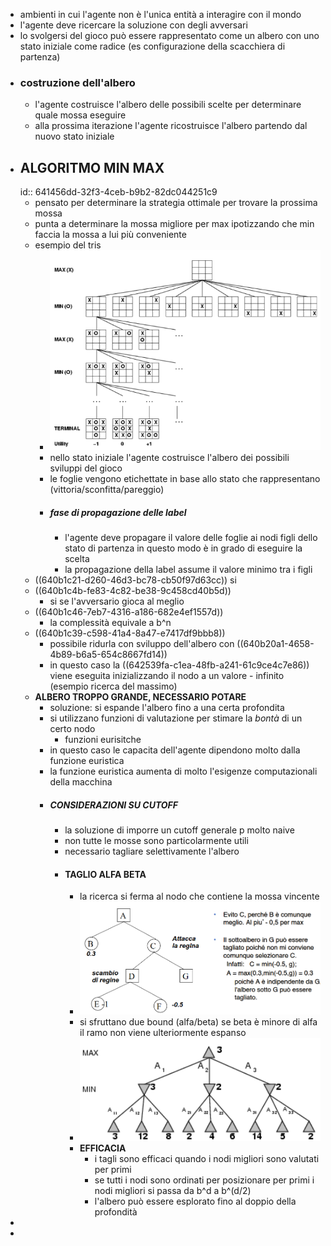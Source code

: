 - ambienti in cui l'agente non è l'unica entità a interagire con il mondo
- l'agente deve ricercare la soluzione con degli avversari
- lo svolgersi del gioco può essere rappresentato come un albero con uno stato iniziale come radice (es configurazione della scacchiera di partenza)
- ### costruzione dell'albero
	- l'agente costruisce l'albero delle possibili scelte per determinare quale mossa eseguire
	- alla prossima iterazione l'agente ricostruisce l'albero partendo dal nuovo stato iniziale
- ## ALGORITMO MIN MAX
  id:: 641456dd-32f3-4ceb-b9b2-82dc044251c9
	- pensato per determinare la strategia ottimale per trovare la prossima mossa
	- punta a determinare la mossa migliore per max ipotizzando che min faccia la mossa a lui più conveniente
	- esempio del tris
		- ![image.png](../assets/image_1680161013578_0.png)
		- nello stato iniziale l'agente costruisce l'albero dei possibili sviluppi del gioco
		- le foglie vengono etichettate in base allo stato che rappresentano (vittoria/sconfitta/pareggio)
		- ##### fase di propagazione delle label
			- l'agente deve propagare il valore delle foglie ai nodi figli dello stato di partenza in questo modo è in grado di eseguire la scelta
			- la propagazione della label assume il valore minimo tra i figli
	- ((640b1c21-d260-46d3-bc78-cb50f97d63cc)) si
	- ((640b1c4b-fe83-4c82-be38-9c458cd40b5d))
		- si se l'avversario gioca al meglio
	- ((640b1c46-7eb7-4316-a186-682e4ef1557d))
		- la complessità equivale a b^n
	- ((640b1c39-c598-41a4-8a47-e7417df9bbb8))
		- possibile ridurla con sviluppo dell'albero con ((640b20a1-4658-4b89-b6a5-654c8667fd14))
		- in questo caso la ((642539fa-c1ea-48fb-a241-61c9ce4c7e86)) viene eseguita inizializzando il nodo a un valore - infinito (esempio ricerca del massimo)
	- **ALBERO TROPPO GRANDE, NECESSARIO POTARE**
		- soluzione: si espande l'albero fino a una certa profondita
		- si utilizzano funzioni di valutazione per stimare la *bontà* di un certo nodo
			- funzioni eurisitche
		- in questo caso le capacita dell'agente dipendono molto dalla funzione euristica
		- la funzione euristica aumenta di molto l'esigenze computazionali della macchina
		- ##### CONSIDERAZIONI SU CUTOFF
			- la soluzione di imporre un cutoff generale p molto naive
			- non tutte le mosse sono particolarmente utili
			- necessario tagliare selettivamente l'albero
			- #### TAGLIO ALFA BETA
				- la ricerca si ferma al nodo che contiene la mossa vincente
				- ![image.png](../assets/image_1680164385770_0.png)
				- si sfruttano due bound (alfa/beta) se beta è minore di alfa il ramo non viene ulteriormente espanso
				- ![image.png](../assets/image_1680164557250_0.png)
				- **EFFICACIA**
					- i tagli sono efficaci quando i nodi migliori sono valutati per primi
					- se tutti i nodi sono ordinati per posizionare per primi i nodi migliori si passa da b^d a b^(d/2)
					- l'albero può essere esplorato fino al doppio della profondità
-
-